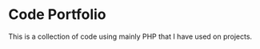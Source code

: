 Code Portfolio
=========

This is a collection of code using mainly PHP that I have used on projects.
